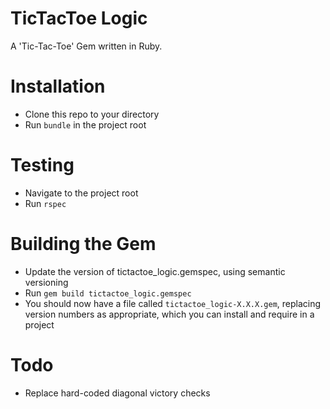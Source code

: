 # TicTacToe Logic

A 'Tic-Tac-Toe' Gem written in Ruby.

# Installation

- Clone this repo to your directory
- Run `bundle` in the project root

# Testing

- Navigate to the project root
- Run `rspec`

# Building the Gem

- Update the version of tictactoe_logic.gemspec, using semantic versioning
- Run `gem build tictactoe_logic.gemspec`
- You should now have a file called `tictactoe_logic-X.X.X.gem`, replacing version numbers as appropriate, which you can install and require in a project

# Todo

- Replace hard-coded diagonal victory checks